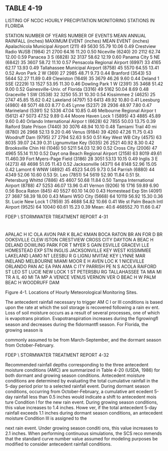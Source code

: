 ## TABLE  4-19 
 
LISTING  OF  NCDC  HOURLY  PRECIPITATION 
MONITORING  STATIONS  IN  FLORIDA 
 
STATION 
NUMBER 
OF  YEARS 
NUMBER 
OF   EVENTS 
MEAN  ANNUAL 
RAINFALL 
(inches) 
MAXIMUM 
EVENT 
(inches) 
MEAN 
EVENT 
(inches) 
Apalachicola Municipal Airport  (211) 49 5630 55.79 10.06 0.49 
Crestview Radio WJSB (1984) 21 2700 64.16 11.20 0.50 
Niceville (6240) 20 2112 62.74 12.00 0.59 
Panacea 3 S (6828) 32 3137 58.62 12.19 0.60 
Panama City 5 NE (6842) 35 3607 58.72 11.10 0.57 
Pensacola Regional Airport (6997) 33 4165 62.17 13.93 0.49 
Tallahassee Municipal Airport (8758) 45 5570 64.55 13.41 0.52 
Avon Park 2 W (369) 27 2985 48.71 9.73 0.44 
Branford (3543) 53 5644 52.27 11.89 0.49 
Clewiston (1649) 35 3679 46.26 9.60 0.44 
Deland 1 SSE (2229) 13 1527 53.95 11.30 0.46 
Dowling Park 1 W (2391) 35 3468 51.42 9.00 0.52 
Gainesville-Univ. of Florida (3316) 49 5162 50.04 8.69 0.48 
Graceville 1 SW (3538) 32 3250 55.31 10.30 0.54 
Kissimmee 2 (4625) 25 2747 45.85 15.62 0.42 
Lakeland (4797) 53 6413 49.92 10.80 0.41 
Leesburg (4980) 48 5071 48.03 8.77 0.45 
Lynne (5237) 28 2936 48.97 7.80 0.47 
Marineland (5391) 52 5336 47.04 10.85 0.46 
Melbourne Regional Airpor
t (5612) 47 5073 47.52 9.89 0.44 
Moore Haven Lock 1 (5895) 43 4885 45.89 9.60 0.40 
Orlando International Airpor
t (6628) 62 7855 50.03 13.75 0.39 
Raiford State Prison (7440) 30 3076 48.94 10.10 0.48 
Tamiami Trail 40 mi (8780) 26 2968 52.13 9.20 0.46 
Venus (9184) 39 4260 47.26 11.75 0.43 
Woodruff Dam (9795) 27 2794 52.63 9.50 0.51 
Key West WB City (4575) 63 8035 39.07 24.39 0.31 
Lignumvitae Key (5035) 26 2521 40.92 8.30 0.42 
Brooksville Chin Hil (1046) 50 5211 54.03 12.90 0.52 
Cross City  (2006) 47 4965 55.14 11.10 0.52 
Dayt ona Beach Regional Airport 
(2158) 
63 8019 49.61 11.460.39 
Fort Myers-Page Field (3186) 28 3051 53.13 10.15 0.49 
Inglis 3 E (4273) 48 4698 51.05 11.43 0.52 
Jacksonville (4371) 64 8148 52.96 15.05 0.42 
Lamont 6 WNW (4892) 45 4523 54.05 9.73 0.54 
Parrish (6880) 44 4349 52.06 10.60 0.53 
St. Leo (7851) 54 5619 52.90 11.84 0.51 
St. Petersburg Whittd (7886) 45 4607 50.68 11.84 0.50 
Tampa International Airport (8788) 47 5253 46.07 13.96 0.41 
Vernon (9206) 16 1716 59.89 6.90 0.56 
Boca Raton (845) 40 5527 60.10 14.00 0.43 
Homestead Exp Stn (4091) 27 3687 58.39 18.00 0.43 
Miami WSO City (5668) 64 10119 56.92 15.30 0.36 
St. Lucie New Lock 1 (7859) 35 4688 54.82 10.66 0.41 
We st Palm Beach Intl Airport (9525) 64 10040 60.61 15.23 0.39 
Mean: 40.6 468552.70 11.66 0.47 

FDEP \ STORMWATER  TREATMENT  REPORT 
4-31 
 
#
#
#
#
#
#
#
#
#
#
#
#
#
#
#
#
#
#
#
#
#
#
#
#
#
#
#
#
#
#
#
#
#
#
#
#
#
#
#
#
#
#
#
#
#
#
#
#
APALAC H IC OLA
AVON  PAR K
BLAC KMAN
BOCA RATON
BR AN FOR D
BR OOKSVILLE
CLEW ISTON
CRESTVIEW
CROSS CITY 
DAYTON A BEAC H
DELAND
DOWLING PARK
FOR T MYER S
GAIN ESVILLE
GRACEVI LLE
HOMESTEAD  EXP STN
INGLIS
JACKSONVILLE
KEY WEST
KISSIMMEE
LAKELAND
LAMO NT
LEESBU R G
LIGNU MVITAE KEY
LYNNE
MAR INELAND
MELBOURNE
MIAMI
MOOR E H AVEN LOC K 1
NICEVILLE
ORLANDO
PAN AC EA
PAN AMA C ITY
PARRISH
PE N S ACOLA
RAIFORD
ST LEO
ST LUCIE NEW LOCK 1
ST PETERSBU RG 
TALLAHASSEE
TA MIA MI TR A IL 40 MI
TA MP A
VENICE
VENUS
VERNON
VER O BEAC H
W PALM BEAC H
WOODRUFF DAM
 
 
Figure 4-1.   Locations of Hourly Meteorological Monitoring Sites. 
 
 

 

 

 The antecedent rainfall necessary to trigger AM
C I or III conditions is based upon the rate at 
which the soil storage is recovered following a rain ev
ent.  Loss of soil moisture occurs as a result of 
several processes, one of which is evapotrans
piration.  Evapotranspiration increases during the 
ﬁgrowingﬂ season and decreases during the ﬁdormantﬂ season.  For Florida, the growing season is 

commonly assumed to be from March-September, and the dormant season from October-February. 

FDEP \ STORMWATER  TREATMENT  REPORT 
4-32 
 

 
 Recommended rainfall depths corresponding to 
the three antecedent moisture conditions 
(AMC) are summarized in Table 4-20 (USDA,
 1986) for both dormant
 and growing season 
conditions.  Antecedent moisture conditions are 
determined by evaluating the total cumulative 
rainfall in the 5-day period prior to a selected 
rainfall event.  During dormant season conditions, 
occurring from October-February, a cumulative ant
ecedent 5-day rainfall less than 0.5 inches would 
indicate a shift to antecedent mois
ture Condition I for the new rain event.  During growing season 
conditions, this value increases to 1.4 inches.  Howe
ver, if the total antecedent 5-day rainfall exceeds 
1.1 inches during dormant season conditions, an antecedent moisture Condition III is assigned to the 

next rain event.  Under growing season conditi
ons, this value increases to 2.1 inches.  When 
performing continuous simulations, the SCS reco
mmends that the standard curve number value 
assumed for modeling purposes be modified to consider antecedent rainfall conditions.

